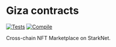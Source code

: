 # Giza contracts

[![Tests](https://github.com/franalgaba/giza-contracts/actions/workflows/tests.yml/badge.svg)](https://github.com/franalgaba/giza-contracts/actions/workflows/tests.yml)
[![Compile](https://github.com/franalgaba/giza-contracts/actions/workflows/compile.yml/badge.svg)](https://github.com/franalgaba/giza-contracts/actions/workflows/compile.yml)

Cross-chain NFT Marketplace on StarkNet.